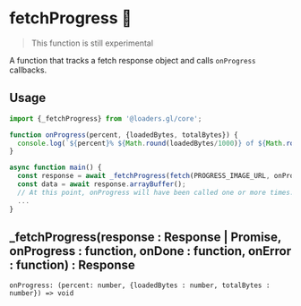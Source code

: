 # fetchProgress 🚧

> This function is still experimental

A function that tracks a fetch response object and calls `onProgress` callbacks.

## Usage

```typescript
import {_fetchProgress} from '@loaders.gl/core';

function onProgress(percent, {loadedBytes, totalBytes}) {
  console.log(`${percent}% ${Math.round(loadedBytes/1000)} of ${Math.round(totalBytes/1000)} Kbytes`);
}

async function main() {
  const response = await _fetchProgress(fetch(PROGRESS_IMAGE_URL, onProgress),
  const data = await response.arrayBuffer();
  // At this point, onProgress will have been called one or more times.
  ...
}
```

## \_fetchProgress(response : Response | Promise, onProgress : function, onDone : function, onError : function) : Response

`onProgress: (percent: number, {loadedBytes : number, totalBytes : number}) => void`
